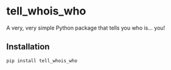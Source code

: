 # tell_whois_who

A very, very simple Python package that tells you who is... you!

## Installation

```bash
pip install tell_whois_who
